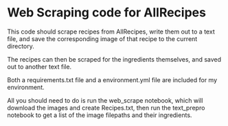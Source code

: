 # Web Scraping code for AllRecipes

This code should scrape recipes from AllRecipes, write them out to a text file, and save the corresponding image of that recipe to the current directory.

The recipes can then be scraped for the ingredients themselves, and saved out to another text file.

Both a requirements.txt file and a environment.yml file are included for my environment.

All you should need to do is run the web_scrape notebook, which will download the images and create Recipes.txt, then run the text_prepro notebook to get a list of the image filepaths and their ingredients.
